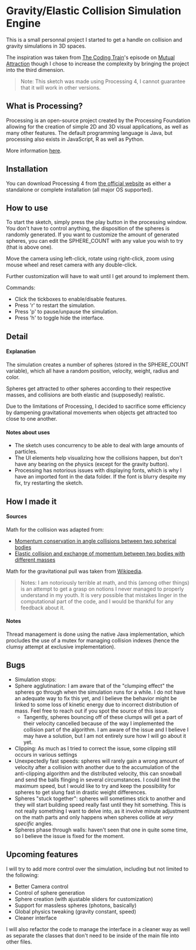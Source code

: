 # Gravity/Elastic Collision Simulation Engine

This is a small personnal project I started to get a handle on collision and gravity simulations in 3D spaces.

The inspiration was taken from [The Coding Train](https://www.youtube.com/@TheCodingTrain)'s episode on [Mutual Attraction](https://www.youtube.com/watch?v=GjbKsOkN1Oc) though I chose to increase the complexity by bringing the project into the third dimension.

> Note: This sketch was made using Processing 4, I cannot guarantee that it will work in other versions.

## What is Processing?

Processing is an open-source project created by the Processing Foundation allowing for the creation of simple 2D and 3D visual applications, as well as many other features. The default programming language is Java, but processing also exists in JavaScript, R as well as Python.

More information [here](https://processing.org/overview).

## Installation

You can download Processing 4 from [the official website](https://processing.org/) as either a standalone or complete installation (all major OS supported).

## How to use

To start the sketch, simply press the play button in the processing window. You don't have to control anything, the disposition of the spheres is randomly generated. If you want to customize the amount of generated spheres, you can edit the SPHERE_COUNT with any value you wish to try (that is above one).

Move the camera using left-click, rotate using right-click, zoom using mouse wheel and reset camera with any double-click.

Further customization will have to wait until I get around to implement them.

Commands:
- Click the tickboxes to enable/disable features.
- Press 'r' to restart the simulation.
- Press 'p' to pause/unpause the simulation.
- Press 'h' to toggle hide the interface.

## Detail

#### Explanation

The simulation creates a number of spheres (stored in the SPHERE_COUNT variable), which all have a random position, velocity, weight, radius and color.

Spheres get attracted to other spheres according to their respective masses, and collisions are both elastic and (supposedly) realistic.

Due to the limitations of Processing, I decided to sacrifice some efficiency by dampening gravitational movements when objects get attracted too close to one another.

#### Notes about uses
- The sketch uses concurrency to be able to deal with large amounts of particles.
- The UI elements help visualizing how the collisions happen, but don't have any bearing on the physics (except for the gravity button).
- Processing has notorious issues with displaying fonts, which is why I have an imported font in the data folder. If the font is blurry despite my fix, try restarting the sketch.

## How I made it

#### Sources
Math for the collision was adapted from: 
- [Momentum conservation in angle collisions between two spherical bodies](https://atmos.illinois.edu/courses/atmos100/userdocs/3Dcollisions.html)
- [Elastic collision and exchange of momentum between two bodies with different masses](https://physics.stackexchange.com/questions/681396/elastic-collision-3d-eqaution)

Math for the gravitational pull was taken from [Wikipedia](https://en.wikipedia.org/wiki/Gravitational_acceleration).

> Notes: I am notoriously terrible at math, and this (among other things) is an attempt to get a grasp on notions I never managed to properly understand in my youth. It is very possible that mistakes linger in the computational part of the code, and I would be thankful for any feedback about it.

#### Notes
Thread management is done using the native Java implementation, which procludes the use of a mutex for managing collision indexes (hence the clumsy attempt at exclusive implementation).

## Bugs

- Simulation stops: 
- Sphere agglutination: I am aware that of the "clumping effect" the spheres go through when the simulation runs for a while. I do not have an adequate way to fix this yet, and I believe the behavior might be linked to some loss of kinetic energy due to incorrect distribution of mass. Feel free to reach out if you spot the source of this issue.
    - Tangently, spheres bouncing off of these clumps will get a part of their velocity cancelled because of the way I implemented the collision part of the algorithm. I am aware of the issue and I believe I may have a solution, but I am not entirely sure how I will go about it yet.
- Clipping: As much as I tried to correct the issue, some clipping still occurs in various settings
- Unexpectedly fast speeds: spheres will rarely gain a wrong amount of velocity after a collision with another due to the accumulation of the anti-clipping algorithm and the distributed velocity, this can snowball and send the balls flinging in several circumstances. I could limit the maximum speed, but I would like to try and keep the possibility for spheres to get slung fast in drastic weight differences.
- Spheres "stuck together": spheres will sometimes stick to another and they will start building speed really fast until they hit something. This is not really something I want to delve into, as it involve minute adjustment on the math parts and only happens when spheres collide at *very specific* angles.
- Spheres phase through walls: haven't seen that one in quite some time, so I believe the issue is fixed for the moment.


## Upcoming features 

I will try to add more control over the simulation, including but not limited to the following:
- Better Camera control
- Control of sphere generation
- Sphere creation (with ajustable sliders for customization)
- Support for massless spheres (photons, basically)
- Global physics tweaking (gravity constant, speed)
- Cleaner interface

I will also refactor the code to manage the interface in a cleaner way as well as separate the classes that don't need to be inside of the main file into other files.
